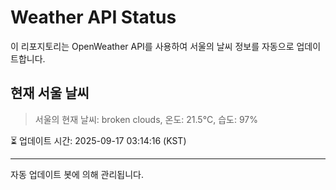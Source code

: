 
# Weather API Status

이 리포지토리는 OpenWeather API를 사용하여 서울의 날씨 정보를 자동으로 업데이트합니다.

## 현재 서울 날씨
> 서울의 현재 날씨: broken clouds, 온도: 21.5°C, 습도: 97%

⏳ 업데이트 시간: 2025-09-17 03:14:16 (KST)

---
자동 업데이트 봇에 의해 관리됩니다.

